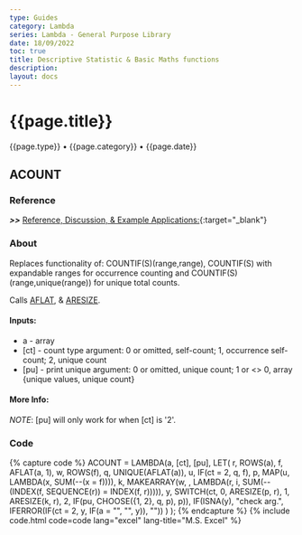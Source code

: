 ```yaml
---
type: Guides
category: Lambda
series: Lambda - General Purpose Library
date: 18/09/2022
toc: true
title: Descriptive Statistic & Basic Maths functions
description: 
layout: docs
---
```


# {{page.title}}
<time class="metadata" style="text-alstyleign:left"> {{page.type}} • {{page.category}} • {{page.date}}</time>

## ACOUNT

### Reference

***>>*** [Reference, Discussion, & Example Applications:](https://www.mrexcel.com/board/threads/acount.1184150/){:target="_blank"}

### About

Replaces functionality of: COUNTIF(S)(range,range), COUNTIF(S) with expandable ranges for occurrence counting and COUNTIF(S)(range,unique(range)) for unique total counts. 

Calls [AFLAT](../lambda-library/lambda-aflat.html), & [ARESIZE](../lambda-library/lambda-aresize.html).

#### Inputs:

  - a - array
  - [ct] - count type argument: 0 or omitted, self-count; 1, occurrence self-count; 2, unique count
  - [pu] - print unique argument: 0 or omitted, unique count; 1 or <> 0, array {unique values, unique count}

#### More Info:

*NOTE*: [pu] will only work for when [ct] is '2'.

### Code

{% capture code %}
ACOUNT = LAMBDA(a, [ct], [pu],
    LET(
        r, ROWS(a),
        f, AFLAT(a, 1),
        w, ROWS(f),
        q, UNIQUE(AFLAT(a)),
        u, IF(ct = 2, q, f),
        p, MAP(u, LAMBDA(x, SUM(--(x = f)))),
        k, MAKEARRAY(w, , LAMBDA(r, i, SUM(--(INDEX(f, SEQUENCE(r)) = INDEX(f, r))))),
        y, SWITCH(ct, 0, ARESIZE(p, r), 1, ARESIZE(k, r), 2, IF(pu, CHOOSE({1, 2}, q, p), p)),
        IF(ISNA(y), "check arg.", IFERROR(IF(ct = 2, y, IF(a = "", "", y)), ""))
    )
);
{% endcapture %}
{% include code.html code=code lang="excel" lang-title="M.S. Excel" %}